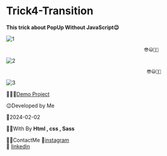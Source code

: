 # Trick4-Transition

**This trick about PopUp Without JavaScript😉**

![1](https://github.com/fatemeMohamadian/Project4-grid-flex/assets/155579918/c617c074-54f1-4dbb-b03b-27f6ad764725)

                                                        😎😃👩‍💻

![2](https://github.com/fatemeMohamadian/Project4-grid-flex/assets/155579918/ad1852f3-872a-4389-bb63-4032ef9de620)

                                                         😎😃👩‍💻

![3](https://github.com/fatemeMohamadian/Project4-grid-flex/assets/155579918/57bdeb36-4caf-4e78-bc80-423ede792783)



👩‍💻😎[Demo Project](https://fatememohamadian.github.io/Trick4-Transition/)

 😉Developed by Me

 📅2024-02-02

 👩‍💻With By **Html , css , Sass** 

 📲📞ContactMe 
 🔗[instagram](https://www.instagram.com/fateme_mohamadiian.fed)       
 🔗 [linkedin](https://www.linkedin.com/in/fateme-mohamadian-dev0824)
